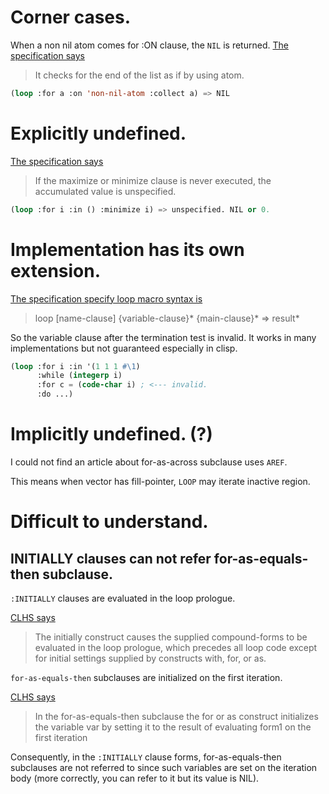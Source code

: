 # Corner cases.
When a non nil atom comes for :ON clause, the `NIL` is returned.
[The specification says](http://www.lispworks.com/documentation/lw51/CLHS/Body/06_abac.htm)

> It checks for the end of the list as if by using atom.

```lisp
(loop :for a :on 'non-nil-atom :collect a) => NIL
```

# Explicitly undefined.
[The specification says](http://www.lispworks.com/documentation/HyperSpec/Body/06_ac.htm)

> If the maximize or minimize clause is never executed, the accumulated value is unspecified. 

```lisp
(loop :for i :in () :minimize i) => unspecified. NIL or 0.
```

# Implementation has its own extension.
[The specification specify loop macro syntax is](http://www.lispworks.com/documentation/HyperSpec/Body/m_loop.htm)

> loop [name-clause] {variable-clause}\* {main-clause}\* => result\*

So the variable clause after the termination test is invalid.
It works in many implementations but not guaranteed especially in clisp.

```lisp
(loop :for i :in '(1 1 1 #\1)
      :while (integerp i)
      :for c = (code-char i) ; <--- invalid.
      :do ...)
```

# Implicitly undefined. (?)
I could not find an article about for-as-across subclause uses `AREF`.

This means when vector has fill-pointer, `LOOP` may iterate inactive region.

# Difficult to understand.
## INITIALLY clauses can not refer for-as-equals-then subclause.
`:INITIALLY` clauses are evaluated in the loop prologue.

[CLHS says](http://www.lispworks.com/documentation/HyperSpec/Body/06_agb.htm)

> The initially construct causes the supplied compound-forms to be evaluated in the loop prologue, which precedes all loop code except for initial settings supplied by constructs with, for, or as.

`for-as-equals-then` subclauses are initialized on the first iteration.

[CLHS says](http://www.lispworks.com/documentation/HyperSpec/Body/06_abad.htm)

> In the for-as-equals-then subclause the for or as construct initializes the variable var by setting it to the result of evaluating form1 on the first iteration

Consequently, in the `:INITIALLY` clause forms, for-as-equals-then subclauses are not referred to since such variables are set on the iteration body (more correctly, you can refer to it but its value is NIL).
